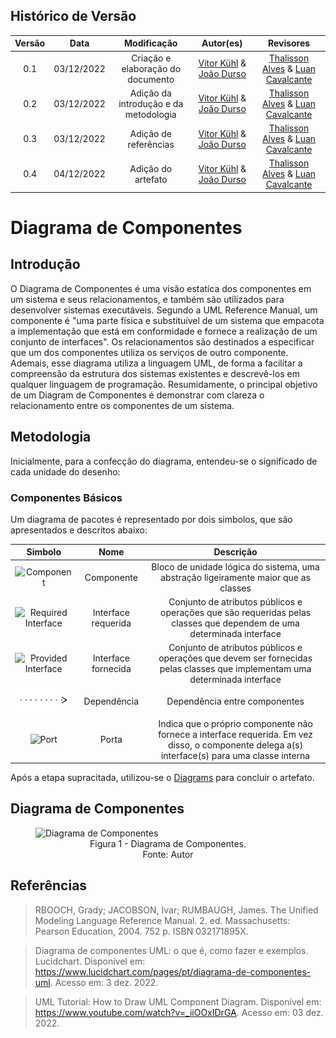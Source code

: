 ## Histórico de Versão
| Versão | Data | Modificação | Autor(es) | Revisores |
|:-:|:-:|:-:|:-:|:-:|
| 0.1 | 03/12/2022 | Criação e elaboração do documento | [Vitor Kühl](https://github.com/vitorekr) & [João Durso](https://github.com/jvsdurso)| [Thalisson Alves](https://github.com/Thalisson-Alves) & [Luan Cavalcante](https://github.com/Luan-Cavalcante) |
| 0.2 | 03/12/2022 | Adição da introdução e da metodologia | [Vitor Kühl](https://github.com/vitorekr) & [João Durso](https://github.com/jvsdurso)| [Thalisson Alves](https://github.com/Thalisson-Alves) & [Luan Cavalcante](https://github.com/Luan-Cavalcante) |
| 0.3 | 03/12/2022 | Adição de referências | [Vitor Kühl](https://github.com/vitorekr) & [João Durso](https://github.com/jvsdurso)| [Thalisson Alves](https://github.com/Thalisson-Alves) & [Luan Cavalcante](https://github.com/Luan-Cavalcante) |
| 0.4 | 04/12/2022 | Adição do artefato | [Vitor Kühl](https://github.com/vitorekr) & [João Durso](https://github.com/jvsdurso)| [Thalisson Alves](https://github.com/Thalisson-Alves) & [Luan Cavalcante](https://github.com/Luan-Cavalcante) |


# Diagrama de Componentes

## Introdução

O Diagrama de Componentes é uma visão estatíca dos componentes em um sistema e seus relacionamentos, e também são utilizados para desenvolver sistemas executáveis. Segundo a UML Reference Manual, um componente é "uma parte física e substituível de um sistema que empacota a implementação que está em conformidade e fornece a realização de um conjunto de interfaces". Os relacionamentos são destinados a especificar que um dos componentes utiliza os serviços de outro componente. Ademais, esse diagrama utiliza a linguagem UML, de forma a facilitar a compreensão da estrutura dos sistemas existentes e descrevê-los em qualquer linguagem de programação. Resumidamente, o principal objetivo de um Diagram de Componentes é demonstrar com clareza o relacionamento entre os componentes de um sistema.

## Metodologia 

Inicialmente, para a confecção do diagrama, entendeu-se o significado de cada unidade do desenho:

### Componentes Básicos
  Um diagrama de pacotes é representado por dois simbolos, que são apresentados e descritos abaixo: 

| Simbolo |  Nome  |                                  Descrição                                     |
| :-----: | :----: | :------------------------------------------------------------------------------: |
|   <img src="https://user-images.githubusercontent.com/69814362/205512779-5d39ba1d-b4ff-47f6-ad16-f29e7bec7587.png" alt="Component" width="150px"/>     | Componente | Bloco de unidade lógica do sistema, uma abstração ligeiramente maior que as classes |
|    <img src="https://user-images.githubusercontent.com/69814362/205514283-32677f8e-1d30-4b12-aa2d-aab27118ce02.png" alt="Required Interface" width="150px"/>     | Interface requerida | Conjunto de atributos públicos e operações que são requeridas pelas classes que dependem de uma determinada interface |
|    <img src="https://user-images.githubusercontent.com/69814362/205576974-81d7bce7-5c37-4331-887a-edbb2fbb2fba.png" alt="Provided Interface" width="150px"/>     | Interface fornecida | Conjunto de atributos públicos e operações que devem ser fornecidas pelas classes que implementam uma determinada interface |
|    <img src="https://raw.githubusercontent.com/UnBArqDsw2022-2/2022.2_G4_IDotPet/master/docs/assets/diagrama_pacotes/dependency-symbol.svg" alt="Dependency" width="150px"/>     | Dependência | Dependência entre componentes |
|    <img src="https://user-images.githubusercontent.com/69814362/205513796-8bd8f5d3-1242-4f31-b197-4c40402d63eb.svg" alt="Port" width="150px"/>     | Porta | Indica que o próprio componente não fornece a interface requerida. Em vez disso, o componente delega a(s) interface(s) para uma classe interna |

Após a etapa supracitada, utilizou-se o [Diagrams](https://app.diagrams.net/) para concluir o artefato.

## Diagrama de Componentes

<figure>
  <img src="https://user-images.githubusercontent.com/69814362/205569857-624814d5-9c24-491e-bb88-b1caa510383a.png" alt="Diagrama de Componentes"/>
  <figcaption align="center" >Figura 1 - Diagrama de Componentes. <br> Fonte: Autor</figcaption>
</figure>


## Referências
> RBOOCH, Grady; JACOBSON, Ivar; RUMBAUGH, James. The Unified Modeling Language Reference Manual. 2. ed. Massachusetts: Pearson Education, 2004. 752 p. ISBN 032171895X.

> Diagrama de componentes UML: o que é, como fazer e exemplos. Lucidchart. Disponível em: https://www.lucidchart.com/pages/pt/diagrama-de-componentes-uml. Acesso em: 3 dez. 2022.

> UML Tutorial: How to Draw UML Component Diagram. Disponível em: https://www.youtube.com/watch?v=_iiOOxIDrGA. Acesso em: 03 dez. 2022.